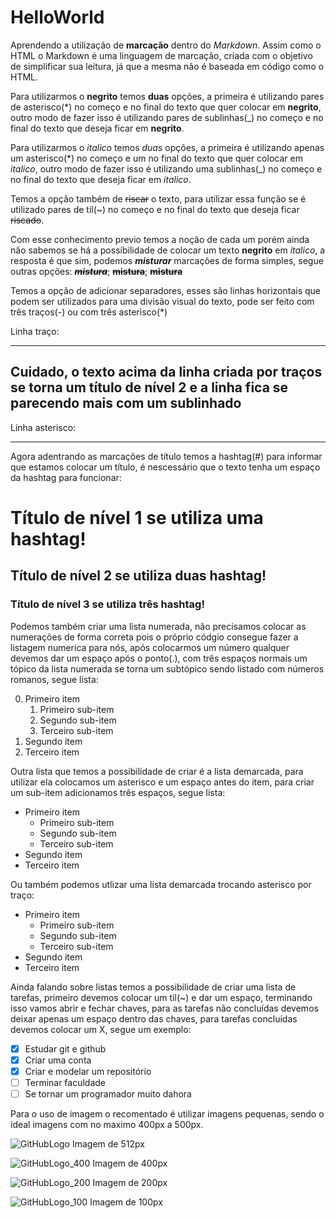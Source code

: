# HelloWorld

Aprendendo a utilização de **marcação** dentro do _Markdown_.
Assim como o HTML o Markdown é uma linguagem de marcação, criada com o objetivo de simplificar sua leitura, já que a mesma não é baseada em código como o HTML.

Para utilizarmos o **negrito** temos **duas** opções, a primeira é utilizando pares de asterisco(\*) no começo e no final do texto que quer colocar em **negrito**, outro modo de fazer isso é utilizando pares de sublinhas(\_) no começo e no final do texto que deseja ficar em **negrito**.

Para utilizarmos o _italico_ temos _duas_ opções, a primeira é utilizando apenas um asterisco(\*) no começo e um no final do texto que quer colocar em *italico*, outro modo de fazer isso é utilizando uma sublinhas(\_) no começo e no final do texto que deseja ficar em _italico_.

Temos a opção também de ~~riscar~~ o texto, para utilizar essa função se é utilizado pares de til(~) no começo e no final do texto que deseja ficar ~~riscado~~.

Com esse conhecimento previo temos a noção de cada um porém ainda não sabemos se há a possíbilidade de colocar um texto **negrito** em _italico_, a resposta é que sim, podemos _**misturar**_ marcações de forma simples, segue outras opções: _~~**mistura**~~_; ~~**mistura**~~; ~~**mistura**~~

Temos a opção de adicionar separadores, esses são linhas horizontais que podem ser utilizados para uma divisão visual do texto, pode ser feito com três traços(-) ou com três asterisco(\*)

Linha traço:

---

## Cuidado, o texto acima da linha criada por traços se torna um título de nível 2 e a linha fica se parecendo mais com um sublinhado

Linha asterisco:

---

Agora adentrando as marcações de título temos a hashtag(#) para informar que estamos colocar um título, é nescessário que o texto tenha um espaço da hashtag para funcionar:

# Título de nível 1 se utiliza uma hashtag!

## Título de nível 2 se utiliza duas hashtag!

### Título de nível 3 se utiliza três hashtag!

Podemos também criar uma lista numerada, não precisamos colocar as numerações de forma correta pois o próprio códgio consegue fazer a listagem numerica para nós, após colocarmos um número qualquer devemos dar um espaço após o ponto(.), com três espaços normais um tópico da lista numerada se torna um subtópico sendo listado com números romanos, segue lista:

0. Primeiro item
   1. Primeiro sub-item
   1. Segundo sub-item
   1. Terceiro sub-item
0. Segundo item
0. Terceiro item

Outra lista que temos a possibilidade de criar é a lista demarcada, para utilizar ela colocamos um asterisco e um espaço antes do item, para criar um sub-item adicionamos três espaços, segue lista:

* Primeiro item
   * Primeiro sub-item
   * Segundo sub-item
   * Terceiro sub-item
* Segundo item
* Terceiro item

Ou também podemos utlizar uma lista demarcada trocando asterisco por traço:

- Primeiro item
   - Primeiro sub-item
   - Segundo sub-item
   - Terceiro sub-item
- Segundo item
- Terceiro item

Ainda falando sobre listas temos a possibilidade de criar uma lista de tarefas, primeiro devemos colocar um til(~) e dar um espaço, terminando isso vamos abrir e fechar chaves, para as tarefas não concluídas devemos deixar apenas um espaço dentro das chaves, para tarefas concluídas devemos colocar um X, segue um exemplo:

- [X] Estudar git e github
- [X] Criar uma conta
- [X] Criar e modelar um repositório
- [ ] Terminar faculdade
- [ ] Se tornar um programador muito dahora

Para o uso de imagem o recomentado é utilizar imagens pequenas, sendo o ideal imagens com no maximo 400px a 500px.

![GitHubLogo](https://github.com/FelipeVandevelde/HelloWorld/assets/148922578/0b0387ce-a337-4927-899d-faf35810b261)
Imagem de 512px

![GitHubLogo_400](https://github.com/FelipeVandevelde/HelloWorld/assets/148922578/b681a721-df96-48f4-bdf7-5425866ced11)
Imagem de 400px

![GitHubLogo_200](https://github.com/FelipeVandevelde/HelloWorld/assets/148922578/387bf453-1562-4185-af7d-96ebe0d4eb71)
Imagem de 200px

![GitHubLogo_100](https://github.com/FelipeVandevelde/HelloWorld/assets/148922578/1570e651-47c0-44bd-99b1-536622b3d8a0)
Imagem de 100px